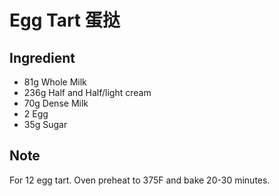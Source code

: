 # Egg Tart 蛋挞
## Ingredient
- 81g Whole Milk
- 236g Half and Half/light cream
- 70g Dense Milk
- 2 Egg
- 35g Sugar

## Note
For 12 egg tart.
Oven preheat to 375F and bake 20-30 minutes.